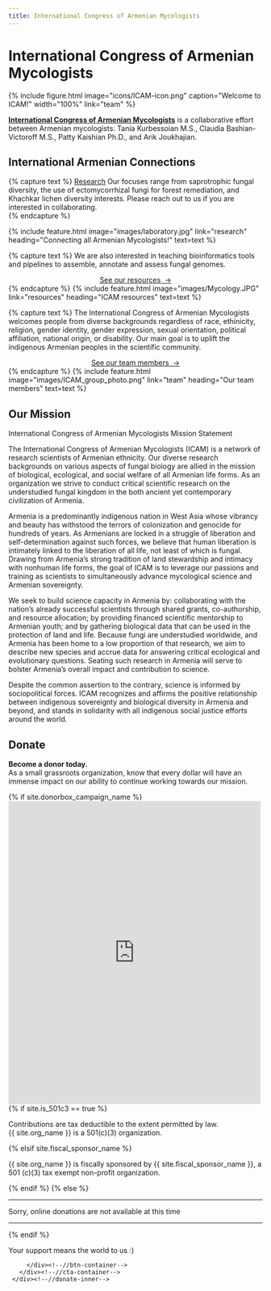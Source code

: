 ```yaml
---
title: International Congress of Armenian Mycologists
---
```


# <i class="fas fa-dna"></i>International Congress of Armenian Mycologists

{%
  include figure.html
  image="icons/ICAM-icon.png"
  caption="Welcome to ICAM!"
  width="100%"
  link="team"
%}


[**International Congress of Armenian Mycologists**](https://ICArmenian-Mycologists.github.io/) is a collaborative effort between Armenian mycologists: Tania Kurbessoian M.S., Claudia Bashian-Victoroff M.S., Patty Kaishian Ph.D., and Arik Joukhajian. 

## International Armenian Connections

{% capture text %}
[Research](research) Our focuses range from saprotrophic fungal diversity, the use of ectomycorrhizal fungi for forest remediation, and Khachkar lichen diversity interests. Please reach out to us if you are interested in collaborating. <br>
{% endcapture %}

{%
  include feature.html
  image="images/laboratory.jpg"
  link="research"
  heading="Connecting all Armenian Mycologists!"
  text=text
%}

{% capture text %}
We are also interested in teaching bioinformatics tools and pipelines to assemble, annotate and assess fungal genomes. <br>


<center><a href="(https://ICArmenian-Mycologists.github.io/resources/">See our resources &nbsp;→</a></center>
{% endcapture %}
{%
  include feature.html
  image="images/Mycology.JPG"
  link="resources"
  heading="ICAM resources"
  text=text
%}

{% capture text %}
The International Congress of Armenian Mycologists welcomes people from diverse backgrounds regardless of race, ethinicity, religion, gender identity, gender expression, sexual orientation, political affiliation, national origin, or disability. Our main goal is to uplift the indigenous Armenian peoples in the scientific community.  <br>


<center><a href="(https://ICArmenian-Mycologists.github.io/team/">See our team members &nbsp;→</a></center>
{% endcapture %}
{%
  include feature.html
  image="images/ICAM_group_photo.png"
  link="team"
  heading="Our team members"
  text=text
%}

<!-- section break --> 

## Our Mission

International Congress of Armenian Mycologists Mission Statement


The International Congress of Armenian Mycologists (ICAM) is a network of research scientists of Armenian ethnicity. Our diverse research backgrounds on various aspects of fungal biology are allied in the mission of biological, ecological, and social welfare of all Armenian life forms. As an organization we strive to conduct critical scientific research on the understudied fungal kingdom in the both ancient yet contemporary civilization of Armenia.   

Armenia is a predominantly indigenous nation in West Asia whose vibrancy and beauty has withstood the terrors of colonization and genocide for hundreds of years. As Armenians are locked in a struggle of liberation and self-determination against such forces, we believe that human liberation is intimately linked to the liberation of all life, not least of which is fungal.  Drawing from Armenia’s strong tradition of land stewardship and intimacy with nonhuman life forms, the goal of ICAM is to leverage our passions and training as scientists to simultaneously advance mycological science and Armenian sovereignty. 

We seek to build science capacity in Armenia by: collaborating with the nation’s already successful scientists through shared grants, co-authorship, and resource allocation; by providing financed scientific mentorship to Armenian youth; and by gathering biological data that can be used in the protection of land and life. Because fungi are understudied worldwide, and Armenia has been home to a low proportion of that research, we aim to describe new species and accrue data for answering critical ecological and evolutionary questions. Seating such research in Armenia will serve to bolster Armenia’s overall impact and contribution to science. 

Despite the common assertion to the contrary, science is informed by sociopolitical forces. ICAM recognizes and affirms the positive relationship between indigenous sovereignty and biological diversity in Armenia and beyond, and stands in solidarity with all indigenous social justice  efforts around the world. 

 <!-- ******DONATE****** -->
 <section id="donate" class="donate section text-center">
   <div class="container">
     <div class="donate-inner">
       <h2 class="title text-center">Donate</h2>
       <div class="info">
         <p><strong>Become a donor today.</strong><br>As a small grassroots organization, know that every dollar will have an immense impact on our ability to continue working towards our mission.</p>
         {% if site.donorbox_campaign_name %}
           <div class="donorbox text-center">
             <iframe src="https://donorbox.org/embed/{{ site.donorbox_campaign_name }}" height="600px" width="100%" style="max-width:500px; min-width:310px" seamless="seamless" name="donorbox" frameborder="0" scrolling="no"></iframe>
           </div>
           {% if site.is_501c3 == true %}
             <p>Contributions are tax deductible to the extent permitted by law.<br>{{ site.org_name }} is a 501(c)(3) organization.</p>
           {% elsif site.fiscal_sponsor_name %}
             <p>{{ site.org_name }} is fiscally sponsored by {{ site.fiscal_sponsor_name }}, a 501 (c)(3) tax exempt non-profit organization.</p>
           {% endif %}
         {% else %}
         <div class="donorbox text-center">
         </div>
         <hr>
         <p class="text-warning">Sorry, online donations are not available at this time <i class="fa fa-frown-o"></i></p>
         <hr>
         {% endif %}
       </div><!--//info-->
       <div class="cta-container">
         <div class="speech-bubble">
           <p class="intro">Your support means the world to us :)</p>
           <div class="icon-holder  text-center"><i class="fa fa-smile-o"></i></div>
         </div><!--//speech-bubble-->
         <div class="btn-container  text-center">
           <!--//You need to generate your own PayPal button if you choose to use Paypal - https://www.paypal.com/us/cgi-bin/?cmd=_donate-intro-outside -->
           <!--PayPal generated code starts-->
               <!--form action="https://www.paypal.com/cgi-bin/webscr" method="post" target="_top">
               <input type="hidden" name="cmd" value="_s-xclick">
               <input type="hidden" name="hosted_button_id" value="{{ site.paypal_button_id }}">
               <input type="image" src="https://www.paypalobjects.com/en_US/i/btn/btn_donate_LG.gif" border="0" name="submit" alt="PayPal - The safer, easier way to pay online!">
               <img alt="" border="0" src="https://www.paypalobjects.com/en_GB/i/scr/pixel.gif" width="1" height="1">
             </form-->
             <!--//PayPal generated code ends-->

         </div><!--//btn-container-->
       </div><!--//cta-container-->
     </div><!--//donate-inner-->
   </div><!--//container-->
 </section><!--//how-->
